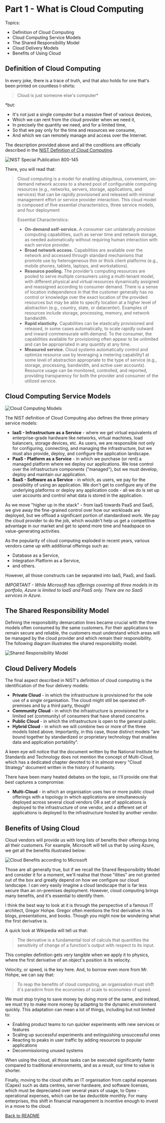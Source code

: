 # Part 1 - What is Cloud Computing

Topics:
- Definition of Cloud Computing
- Cloud Computing Service Models
- The Shared Responsibility Model 
- Cloud Delivery Models
- Benefits of Using Cloud

## Definition of Cloud Computing
In every joke, there is a trace of truth, and that also holds for one that's been printed on countless t-shirts:

>Cloud is just someone else's computer*

*but:
- It's not just a single computer but a massive fleet of various devices,
- Which we can rent from the cloud provider when we need it,
- In precisely the quantity we need, and for a limited time,
- So that we pay only for the time and resources we consume,
- And which we can remotely manage and access over the Internet.

The description provided above and all the conditions are officially described in the [NIST Definition of Cloud Computing](https://nvlpubs.nist.gov/nistpubs/Legacy/SP/nistspecialpublication800-145.pdf).

![NIST Special Publication 800-145](images/nistDefinition.png)

There, you will read that:

>Cloud computing is a model for enabling ubiquitous, convenient, on-demand network access to a shared 
pool of configurable computing resources (e.g., networks, servers, storage, applications, and services) that 
can be rapidly provisioned and released with minimal management effort or service provider interaction. 
This cloud model is composed of five essential characteristics, three service models, and four deployment 
>
>Essential Characteristics:
>- **On-demand self-service.** A consumer can unilaterally provision computing capabilities, such as 
server time and network storage, as needed automatically without requiring human 
interaction with each service provider. 
>- **Broad network access.** Capabilities are available over the network and accessed through standard 
mechanisms that promote use by heterogeneous thin or thick client platforms (e.g., 
mobile phones, tablets, laptops, and workstations).
>- **Resource pooling.** The provider’s computing resources are pooled to serve multiple consumers 
using a multi-tenant model, with different physical and virtual resources dynamically 
assigned and reassigned according to consumer demand. There is a sense of location 
independence in that the customer generally has no control or knowledge over the exact 
location of the provided resources but may be able to specify location at a higher level of 
abstraction (e.g., country, state, or datacenter). Examples of resources include storage, 
processing, memory, and network bandwidth.
>- **Rapid elasticity.** Capabilities can be elastically provisioned and released, in some cases 
automatically, to scale rapidly outward and inward commensurate with demand. To the 
consumer, the capabilities available for provisioning often appear to be unlimited and can 
be appropriated in any quantity at any time.
>- **Measured service.** Cloud systems automatically control and optimize resource use by leveraging 
a metering capability1 at some level of abstraction appropriate to the type of service (e.g., 
storage, processing, bandwidth, and active user accounts). Resource usage can be 
monitored, controlled, and reported, providing transparency for both the provider and 
consumer of the utilized service.

## Cloud Computing Service Models

![Cloud Computing Models](images/cloudComputingModels.png)

The NIST definition of Cloud Computing also defines the three primary service models:

- **IaaS - Infrastructure as a Service** - where we get virtual equivalents of enterprise-grade hardware like networks, virtual machines, load balancers, storage devices, etc. As users, we are responsible not only for configuring, connecting, and managing the infrastructure, but we must also provide, deploy, and configure the application landscape.
- **PaaS - Platform as a Service** - in which we purchase (or rent) a managed platform where we deploy our applications. We lose control over the infrastructure components ("managed"), but we must develop, deploy and maintain our application.
- **SaaS - Software as a Service** - in which, as users, we pay for the possibility of using an application. We don't get to configure any of the underlying platforms or deploy any application code - all we do is set up user accounts and control what data is stored in the application.

As we move "higher up in the stack" - from IaaS towards PaaS and SaaS, we give away the fine-grained control over how our workloads are deployed, but we offload a significant portion of standardised work. We pay the cloud provider to do the job, which wouldn't help us get a competitive advantage in our market and get to spend more time and headspace on value-generating activities.

As the popularity of cloud computing exploded in recent years, various vendors came up with additional offerings such as:
- Database as a Service,
- Integration Platform as a Service,
- and others.

However, all those constructs can be separated into IaaS, PaaS, and SaaS.

*IMPORTANT - While Microsoft has offerings covering all three models in its portfolio, Azure is limited to IaaS and PaaS only. There are no SaaS services in Azure.*

## The Shared Responsibility Model
Defining the responsibility demarcation lines became crucial with the three models often consumed by the same customers. For their applications to remain secure and reliable, the customers must understand which areas will be managed by the cloud provider and which remain their responsibility. The following diagram illustrates the shared responsibility model.

![Shared Responsibility Model](images/sharedResponsibilityModel.png)

## Cloud Delivery Models

The final aspect described in NIST's definition of cloud computing is the identification of the four delivery models:

- **Private Cloud** - in which the infrastructure is provisioned for the sole use of a single organisation. The cloud might still be operated off-premises and by a third party, though!
- **Community Cloud** - in which the infrastructure is provisioned for a limited set (community) of consumers that have shared concerns.
- **Public Cloud** - in which the infrastructure is open to the general public. 
- **Hybrid Cloud** - in which we will combine two or more of the three models listed above. Importantly, in this case, those distinct models "are bound together by standardized or proprietary technology that enables data and application portability".

A keen eye will notice that the document written by the National Institute for Standards and Technology does not mention the concept of Multi-Cloud, which has a dedicated chapter devoted to it in almost every "Cloud Strategy" document written in the history of humanity.

There have been many heated debates on the topic, so I'll provide one that best captures a compromise:

- **Multi-Cloud** - in which an organisation uses two or more public cloud offerings with a topology in which applications are simultaneously deployed across several cloud vendors OR a set of applications is deployed to the infrastructure of one vendor, and a different set of applications is deployed to the infrastructure hosted by another vendor.

## Benefits of Using Cloud
Cloud vendors will provide us with long lists of benefits their offerings bring all their customers. For example, Microsoft will tell us that by using Azure, we get all the benefits illustrated below:

![Cloud Benefits according to Microsoft](images/cloudBenefits.png)

Those are all generally true, but if we recall the Shared Responsibility Model and consider it for a moment, we'll realise that those "ilities" are not granted out of the box and greatly depend on how we configure our cloud landscape. I can very easily imagine a cloud landscape that is far less secure than an on-premises deployment. However, cloud computing brings many benefits, and it's essential to identify them.

I think the best way to look at it is through the perspective of a famous IT architect, Gregor Hohpe. Gregor often mentions the first derivative in his blogs, presentations, and books. Though you might now be wondering what the first derivative is.

A quick look at Wikipedia will tell us that:

>The derivative is a fundamental tool of calculs that quantifies the sensitivity of change of a function's output with respect to its input.

This complex definition gets very tangible when we apply it to physics, where the first derivative of an object's position is its velocity.

Velocity, or speed, is the key here. And, to borrow even more from Mr. Hohpe, we can say that:

>To reap the benefits of cloud computing, an organisation must shift it's paradirm from the economies of scale to economies of speed.

We must stop trying to save money by doing more of the same, and instead, we must try to make more money by adapting to the dynamic environment quickly.
This adaptation can mean a lot of things, including but not limited to:
- Enabling product teams to run quicker experiments with new services or features
- Scaling up successful experiments and extinguishing unsuccessful ones
- Reacting to peaks in user traffic by adding resources to popular applications
- Decommissioning unused systems

When using the cloud, all those tasks can be executed significantly faster compared to traditional environments, and as a result, our time to value is shorter.

Finally, moving to the cloud shifts an IT organisation from capital expenses (Capex) such as data centres, server hardware, and software licenses, which must be depreciated over several years of usage, to Opex - operational expenses, which can be tax deductible monthly. For many enterprises, this shift in financial management is incentive enough to invest in a move to the cloud.

[Back to README](../README.md)